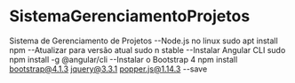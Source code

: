 # SistemaGerenciamentoProjetos
 Sistema de Gerenciamento de Projetos
--Node.js no linux 
    sudo apt install npm
--Atualizar para versão atual
    sudo n stable
--Instalar Angular CLI
    sudo npm install -g @angular/cli
--Instalar o Bootstrap 4 
    npm install bootstrap@4.1.3 jquery@3.3.1 popper.js@1.14.3 --save

